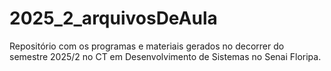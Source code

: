 # 2025_2_arquivosDeAula
Repositório com os programas e materiais gerados no decorrer do semestre 2025/2 no CT em Desenvolvimento de Sistemas no Senai Floripa.
